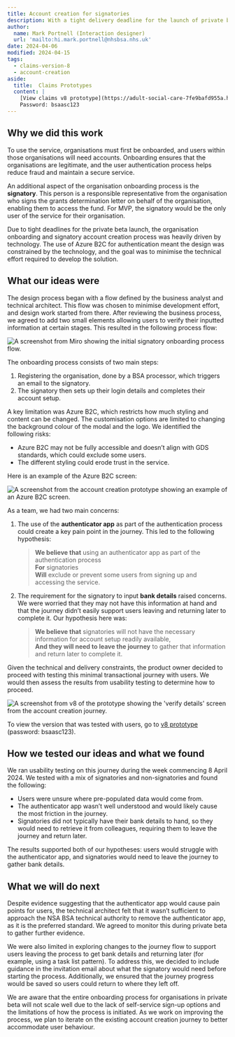 ```yaml
---
title: Account creation for signatories
description: With a tight delivery deadline for the launch of private beta the organisation onboarding was heavily driven by technical constraints.
author:
  name: Mark Portnell (Interaction designer)
  url: 'mailto:hi.mark.portnell@nhsbsa.nhs.uk'
date: 2024-04-06
modified: 2024-04-15
tags:
  - claims-version-8
  - account-creation
aside:
  title:  Claims Prototypes
  content: |
    [View claims v8 prototype](https://adult-social-care-7fe9bafd955a.herokuapp.com/claims/prototypes/design/v8/) 
    Password: bsaasc123
---
```


## Why we did this work

To use the service, organisations must first be onboarded, and users within those organisations will need accounts. Onboarding ensures that the organisations are legitimate, and the user authentication process helps reduce fraud and maintain a secure service.

An additional aspect of the organisation onboarding process is the **signatory**. This person is a responsible representative from the organisation who signs the grants determination letter on behalf of the organisation, enabling them to access the fund. For MVP, the signatory would be the only user of the service for their organisation.

Due to tight deadlines for the private beta launch, the organisation onboarding and signatory account creation process was heavily driven by technology. The use of Azure B2C for authentication meant the design was constrained by the technology, and the goal was to minimise the technical effort required to develop the solution.

## What our ideas were

The design process began with a flow defined by the business analyst and technical architect. This flow was chosen to minimise development effort, and design work started from there. After reviewing the business process, we agreed to add two small elements allowing users to verify their inputted information at certain stages. This resulted in the following process flow:

![A screenshot from Miro showing the initial signatory onboarding process flow.](process-flow.jpg "Signatory onboarding process flow")

The onboarding process consists of two main steps: 
1. Registering the organisation, done by a BSA processor, which triggers an email to the signatory.
2. The signatory then sets up their login details and completes their account setup.

A key limitation was Azure B2C, which restricts how much styling and content can be changed. The customisation options are limited to changing the background colour of the modal and the logo. We identified the following risks:
- Azure B2C may not be fully accessible and doesn’t align with GDS standards, which could exclude some users.
- The different styling could erode trust in the service.

Here is an example of the Azure B2C screen:

![A screenshot from the account creation prototype showing an example of an Azure B2C screen.](azure-b2c.png "Azure B2C account creation")

As a team, we had two main concerns:
1. The use of the **authenticator app** as part of the authentication process could create a key pain point in the journey. This led to the following hypothesis:

   > **We believe that** using an authenticator app as part of the authentication process  
   > **For** signatories  
   > **Will** exclude or prevent some users from signing up and accessing the service.

2. The requirement for the signatory to input **bank details** raised concerns. We were worried that they may not have this information at hand and that the journey didn’t easily support users leaving and returning later to complete it. Our hypothesis here was:

   > **We believe that** signatories will not have the necessary information for account setup readily available,  
   > **And they will need to leave the journey** to gather that information and return later to complete it.

Given the technical and delivery constraints, the product owner decided to proceed with testing this minimal transactional journey with users. We would then assess the results from usability testing to determine how to proceed.

![A screenshot from v8 of the prototype showing the 'verify details' screen from the account creation journey.](verify-details.png "v8 'verify details' screen from the account creation journey")

To view the version that was tested with users, go to [v8 prototype](https://adult-social-care-7fe9bafd955a.herokuapp.com/claims/prototypes/design/v8/) (password: bsaasc123).

## How we tested our ideas and what we found

We ran usability testing on this journey during the week commencing 8 April 2024. We tested with a mix of signatories and non-signatories and found the following:
- Users were unsure where pre-populated data would come from.
- The authenticator app wasn’t well understood and would likely cause the most friction in the journey.
- Signatories did not typically have their bank details to hand, so they would need to retrieve it from colleagues, requiring them to leave the journey and return later.

The results supported both of our hypotheses: users would struggle with the authenticator app, and signatories would need to leave the journey to gather bank details.

## What we will do next

Despite evidence suggesting that the authenticator app would cause pain points for users, the technical architect felt that it wasn’t sufficient to approach the NSA BSA technical authority to remove the authenticator app, as it is the preferred standard. We agreed to monitor this during private beta to gather further evidence.

We were also limited in exploring changes to the journey flow to support users leaving the process to get bank details and returning later (for example, using a task list pattern). To address this, we decided to include guidance in the invitation email about what the signatory would need before starting the process. Additionally, we ensured that the journey progress would be saved so users could return to where they left off.

We are aware that the entire onboarding process for organisations in private beta will not scale well due to the lack of self-service sign-up options and the limitations of how the process is initiated. As we work on improving the process, we plan to iterate on the existing account creation journey to better accommodate user behaviour.



